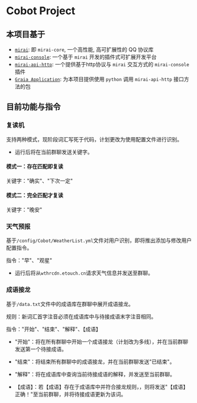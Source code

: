 # Cobot Project

## **本项目基于**
 - [`mirai`](https://github.com/mamoe/mirai): 即 `mirai-core`, 一个高性能, 高可扩展性的 QQ 协议库
 - [`mirai-console`](https://github.com/mamoe/mirai-console): 一个基于 `mirai` 开发的插件式可扩展开发平台
 - [`mirai-api-http`](https://github.com/project-mirai/mirai-api-http): 一个提供基于http协议与 `mirai` 交互方式的 `mirai-console` 插件
 - [`Graia Application`](https://github.com/GraiaProject/Application): 为本项目提供使用 `python` 调用 `mirai-api-http` 接口方法的包

 ## **目前功能与指令**
 ### 复读机
 支持两种模式，现阶段词汇写死于代码，计划更改为使用配置文件进行识别。
 
 - 运行后将在当前群聊发送关键字。
 #### 模式一：存在匹配即复读
 关键字："确实"、"下次一定"
 #### 模式二：完全匹配才复读
 关键字："晚安"
 
 ### 天气预报
 基于`/config/Cobot/WeatherList.yml`文件对用户识别，即将推出添加与修改用户配置指令。
 
 指令："早"、"观星"
 
 - 运行后将从`wthrcdn.etouch.cn`请求天气信息并发送至群聊。
 
 ### 成语接龙
 基于`/data.txt`文件中的成语库在群聊中展开成语接龙。
 
 规则：新词汇首字注音必须在成语库中与待接成语末字注音相同。
 
 指令："开始"、"结束"、"解释"、【成语】
 
 - "开始"：将在所有群聊中开始一个成语接龙（计划改为多线），并在当前群聊发送第一个待接成语。
 
 - "结束"：将结束所有群聊中的成语接龙，并在当前群聊发送"已结束"。
 
 - "解释"：将在成语库中查询当前待接成语的解释，并发送至当前群聊。
 
 - 【成语】：若【成语】存在于成语库中并符合接龙规则，，则将发送"【成语】 正确！"至当前群聊，并将待接成语更新为该词。

